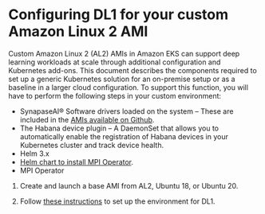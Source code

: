 # Configuring DL1 for your custom Amazon Linux 2 AMI<a name="dl1"></a>

Custom Amazon Linux 2 \(AL2\) AMIs in Amazon EKS can support deep learning workloads at scale through additional configuration and Kubernetes add\-ons\. This document describes the components required to set up a generic Kubernetes solution for an on\-premise setup or as a baseline in a larger cloud configuration\. To support this function, you will have to perform the following steps in your custom environment:
+ SynapaseAI® Software drivers loaded on the system – These are included in the [AMIs available on Github](https://github.com/aws-samples/aws-habana-baseami-pipeline)\.
+ The Habana device plugin – A DaemonSet that allows you to automatically enable the registration of Habana devices in your Kubernetes cluster and track device health\.
+ Helm 3\.x
+ [Helm chart to install MPI Operator](https://docs.habana.ai/en/latest/Gaudi_Kubernetes/Gaudi_Kubernetes.html#habana-mpi-operator-and-helm-chart-for-kubernetes)\.
+ MPI Operator

1. Create and launch a base AMI from AL2, Ubuntu 18, or Ubuntu 20\.

1. Follow [these instructions](https://docs.habana.ai/en/latest/Gaudi_Kubernetes/Gaudi_Kubernetes.html) to set up the environment for DL1\.